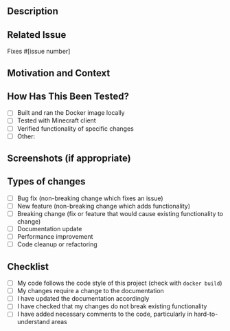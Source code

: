 ## Description
<!-- Provide a brief description of the changes in this PR -->

## Related Issue
<!-- Link to any related issues this PR addresses -->
Fixes #[issue number]

## Motivation and Context
<!-- Why is this change required? What problem does it solve? -->

## How Has This Been Tested?
<!-- Describe the tests you ran to verify your changes -->
- [ ] Built and ran the Docker image locally
- [ ] Tested with Minecraft client
- [ ] Verified functionality of specific changes
- [ ] Other: <!-- Please describe -->

## Screenshots (if appropriate)
<!-- Add screenshots to help explain your changes -->

## Types of changes
<!-- What types of changes does your code introduce? Put an `x` in all the boxes that apply: -->
- [ ] Bug fix (non-breaking change which fixes an issue)
- [ ] New feature (non-breaking change which adds functionality)
- [ ] Breaking change (fix or feature that would cause existing functionality to change)
- [ ] Documentation update
- [ ] Performance improvement
- [ ] Code cleanup or refactoring

## Checklist
<!-- Go over all the following points, and put an `x` in all the boxes that apply. -->
- [ ] My code follows the code style of this project (check with `docker build`)
- [ ] My changes require a change to the documentation
- [ ] I have updated the documentation accordingly
- [ ] I have checked that my changes do not break existing functionality
- [ ] I have added necessary comments to the code, particularly in hard-to-understand areas
